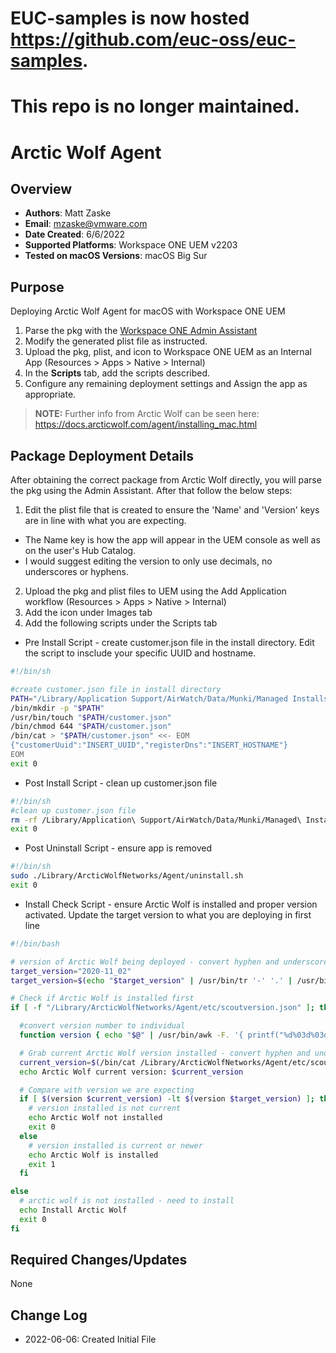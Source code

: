 # EUC-samples is now hosted https://github.com/euc-oss/euc-samples.
# This repo is no longer maintained.

# Arctic Wolf Agent

## Overview

- **Authors**: Matt Zaske
- **Email**: mzaske@vmware.com
- **Date Created**: 6/6/2022
- **Supported Platforms**: Workspace ONE UEM v2203
- **Tested on macOS Versions**: macOS Big Sur

## Purpose

Deploying Arctic Wolf Agent for macOS with Workspace ONE UEM

1) Parse the pkg with the [Workspace ONE Admin Assistant](https://awagent.com/AdminAssistant/VMwareAirWatchAdminAssistant.dmg)
2) Modify the generated plist file as instructed.
3) Upload the pkg, plist, and icon to Workspace ONE UEM as an Internal App (Resources > Apps > Native > Internal)
4) In the __Scripts__ tab, add the scripts described.
5) Configure any remaining deployment settings and Assign the app as appropriate.

  > **NOTE:** Further info from Arctic Wolf can be seen here: https://docs.arcticwolf.com/agent/installing_mac.html

## Package Deployment Details

After obtaining the correct package from Arctic Wolf directly, you will parse the pkg using the Admin Assistant. After that follow the below steps:
1) Edit the plist file that is created to ensure the 'Name' and 'Version' keys are in line with what you are expecting.
  * The Name key is how the app will appear in the UEM console as well as on the user's Hub Catalog.
  * I would suggest editing the version to only use decimals, no underscores or hyphens.
2) Upload the pkg and plist files to UEM using the Add Application workflow (Resources > Apps > Native > Internal)
3) Add the icon under Images tab
4) Add the following scripts under the Scripts tab
  * Pre Install Script - create customer.json file in the install directory. Edit the script to insclude your specific UUID and hostname.
  ```BASH
  #!/bin/sh

  #create customer.json file in install directory
  PATH="/Library/Application Support/AirWatch/Data/Munki/Managed Installs/Cache"
  /bin/mkdir -p "$PATH"
  /usr/bin/touch "$PATH/customer.json"
  /bin/chmod 644 "$PATH/customer.json"
  /bin/cat > "$PATH/customer.json" <<- EOM
  {"customerUuid":"INSERT_UUID","registerDns":"INSERT_HOSTNAME"}
  EOM
  exit 0
  ```
  * Post Install Script - clean up customer.json file
  ```BASH
  #!/bin/sh
  #clean up customer.json file
  rm -rf /Library/Application\ Support/AirWatch/Data/Munki/Managed\ Installs/Cache/customer.json
  exit 0
  ```
  * Post Uninstall Script - ensure app is removed
  ```BASH
  #!/bin/sh
  sudo ./Library/ArcticWolfNetworks/Agent/uninstall.sh
  exit 0
  ```
  * Install Check Script - ensure Arctic Wolf is installed and proper version activated. Update the target version to what you are deploying in first line
  ```BASH
  #!/bin/bash

  # version of Arctic Wolf being deployed - convert hyphen and underscores to decimal
  target_version="2020-11_02"
  target_version=$(echo "$target_version" | /usr/bin/tr '-' '.' | /usr/bin/tr '_' '.')

  # Check if Arctic Wolf is installed first
  if [ -f "/Library/ArcticWolfNetworks/Agent/etc/scoutversion.json" ]; then

    #convert version number to individual
    function version { echo "$@" | /usr/bin/awk -F. '{ printf("%d%03d%03d%03d\n", $1,$2,$3,$4); }'; }

    # Grab current Arctic Wolf version installed - convert hyphen and underscores to decimal
    current_version=$(/bin/cat /Library/ArcticWolfNetworks/Agent/etc/scoutversion.json | /usr/bin/cut -d ":" -f 2 | /usr/bin/sed -e '1d;3d' | /usr/bin/tr -d '"",' | /usr/bin/tr '-' '.' | /usr/bin/tr '_' '.')
    echo Arctic Wolf current version: $current_version

    # Compare with version we are expecting
    if [ $(version $current_version) -lt $(version $target_version) ]; then
      # version installed is not current
      echo Arctic Wolf not installed
      exit 0
    else
      # version installed is current or newer
      echo Arctic Wolf is installed
      exit 1
    fi

  else
    # arctic wolf is not installed - need to install
    echo Install Arctic Wolf
    exit 0
  fi
  ```

## Required Changes/Updates

None

## Change Log

- 2022-06-06: Created Initial File
